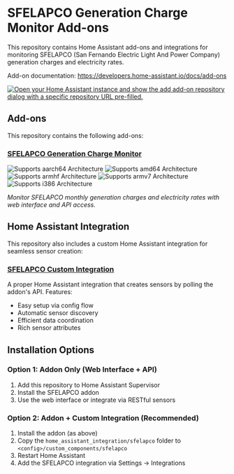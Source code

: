 # SFELAPCO Generation Charge Monitor Add-ons

This repository contains Home Assistant add-ons and integrations for monitoring SFELAPCO (San Fernando Electric Light And Power Company) generation charges and electricity rates.

Add-on documentation: <https://developers.home-assistant.io/docs/add-ons>

[![Open your Home Assistant instance and show the add add-on repository dialog with a specific repository URL pre-filled.](https://my.home-assistant.io/badges/supervisor_add_addon_repository.svg)](https://my.home-assistant.io/redirect/supervisor_add_addon_repository/?repository_url=https%3A%2F%2Fgithub.com%2Fyourusername%2Fhomeassistant-sfelapco-generation-charge)

## Add-ons

This repository contains the following add-ons:

### [SFELAPCO Generation Charge Monitor](./sfelapco)

![Supports aarch64 Architecture][aarch64-shield]
![Supports amd64 Architecture][amd64-shield]
![Supports armhf Architecture][armhf-shield]
![Supports armv7 Architecture][armv7-shield]
![Supports i386 Architecture][i386-shield]

_Monitor SFELAPCO monthly generation charges and electricity rates with web interface and API access._

## Home Assistant Integration

This repository also includes a custom Home Assistant integration for seamless sensor creation:

### [SFELAPCO Custom Integration](./home_assistant_integration)

A proper Home Assistant integration that creates sensors by polling the addon's API. Features:

- Easy setup via config flow
- Automatic sensor discovery
- Efficient data coordination
- Rich sensor attributes

## Installation Options

### Option 1: Addon Only (Web Interface + API)
1. Add this repository to Home Assistant Supervisor
2. Install the SFELAPCO addon
3. Use the web interface or integrate via RESTful sensors

### Option 2: Addon + Custom Integration (Recommended)
1. Install the addon (as above)
2. Copy the `home_assistant_integration/sfelapco` folder to `<config>/custom_components/sfelapco`
3. Restart Home Assistant
4. Add the SFELAPCO integration via Settings → Integrations

<!--

Notes to developers after forking or using the github template feature:
- While developing comment out the 'image' key from 'sfelapco/config.yaml' to make the supervisor build the addon
  - Remember to put this back when pushing up your changes.
- When you merge to the 'main' branch of your repository a new build will be triggered.
  - Make sure you adjust the 'version' key in 'sfelapco/config.yaml' when you do that.
  - Make sure you update 'sfelapco/CHANGELOG.md' when you do that.
  - The first time this runs you might need to adjust the image configuration on github container registry to make it public
  - You may also need to adjust the github Actions configuration (Settings > Actions > General > Workflow > Read & Write)
- Adjust the 'image' key in 'sfelapco/config.yaml' so it points to your username instead of 'home-assistant'.
  - This is where the build images will be published to.
- Adjust all keys/url's that points to 'yourusername' to now point to your actual user/fork.
- Share your repository on the forums https://community.home-assistant.io/c/projects/9
- Do awesome stuff!
 -->

[aarch64-shield]: https://img.shields.io/badge/aarch64-yes-green.svg
[amd64-shield]: https://img.shields.io/badge/amd64-yes-green.svg
[armhf-shield]: https://img.shields.io/badge/armhf-yes-green.svg
[armv7-shield]: https://img.shields.io/badge/armv7-yes-green.svg
[i386-shield]: https://img.shields.io/badge/i386-yes-green.svg

